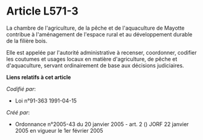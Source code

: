 # Article L571-3

La chambre de l'agriculture, de la pêche et de l'aquaculture de Mayotte contribue à l'aménagement de l'espace rural et au
développement durable de la filière bois.

Elle est appelée par l'autorité administrative à recenser, coordonner, codifier les coutumes et usages locaux en matière
d'agriculture, de pêche et d'aquaculture, servant ordinairement de base aux décisions judiciaires.

**Liens relatifs à cet article**

_Codifié par_:

  - Loi n°91-363 1991-04-15

_Créé par_:

  - Ordonnance n°2005-43 du 20 janvier 2005 - art. 2 () JORF 22 janvier 2005 en vigueur le 1er février 2005
